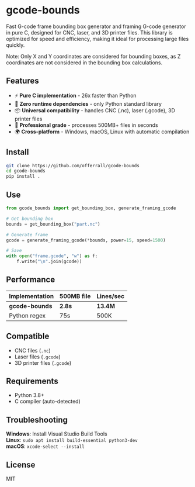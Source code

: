 # gcode-bounds

Fast G-code frame bounding box generator and framing G-code generator in pure C, designed for CNC, laser, and 3D printer files. This library is optimized for speed and efficiency, making it ideal for processing large files quickly.


Note: Only X and Y coordinates are considered for bounding boxes, as Z coordinates are not considered in the bounding box calculations.


## Features

- ⚡ **Pure C implementation** - 26x faster than Python
- 🎯 **Zero runtime dependencies** - only Python standard library
- 📦 **Universal compatibility** - handles CNC (.nc), laser (.gcode), 3D printer files
- 🔧 **Professional grade** - processes 500MB+ files in seconds
- 🌍 **Cross-platform** - Windows, macOS, Linux with automatic compilation

## Install

```bash
git clone https://github.com/offerrall/gcode-bounds
cd gcode-bounds
pip install .
```

## Use

```python
from gcode_bounds import get_bounding_box, generate_framing_gcode

# Get bounding box
bounds = get_bounding_box("part.nc")

# Generate frame
gcode = generate_framing_gcode(*bounds, power=15, speed=1500)

# Save
with open("frame.gcode", "w") as f:
    f.write("\n".join(gcode))
```

## Performance

| Implementation | 500MB file | Lines/sec |
|---------------|------------|-----------|
| **gcode-bounds** | **2.8s** | **13.4M** |
| Python regex | 75s | 500K |

## Compatible

- CNC files (`.nc`)
- Laser files (`.gcode`)
- 3D printer files (`.gcode`)

## Requirements

- Python 3.8+
- C compiler (auto-detected)

## Troubleshooting

**Windows**: Install Visual Studio Build Tools  
**Linux**: `sudo apt install build-essential python3-dev`  
**macOS**: `xcode-select --install`

## License

MIT